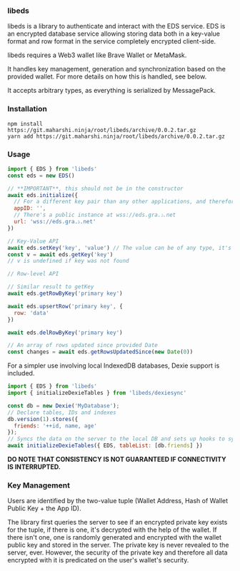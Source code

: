 ### libeds

libeds is a library to authenticate and interact with the EDS service. EDS is an encrypted database service allowing storing data both in a key-value format and row format in the service completely encrypted client-side.

libeds requires a Web3 wallet like Brave Wallet or MetaMask.

It handles key management, generation and synchronization based on the provided wallet. For more details on how this is handled, see below.

It accepts arbitrary types, as everything is serialized by MessagePack.

### Installation

```shell
npm install https://git.maharshi.ninja/root/libeds/archive/0.0.2.tar.gz
yarn add https://git.maharshi.ninja/root/libeds/archive/0.0.2.tar.gz
```

### Usage

```javascript
import { EDS } from 'libeds'
const eds = new EDS()

// **IMPORTANT**, this should not be in the constructor
await eds.initialize({
  // For a different key pair than any other applications, and therefore different data, specify a unique string here.
  appID: '',
  // There's a public instance at wss://eds.gra.১.net
  url: 'wss://eds.gra.১.net'
})

// Key-Value API
await eds.setKey('key', 'value') // The value can be of any type, it's serialized using messagepack.
const v = await eds.getKey('key') 
// v is undefined if key was not found

// Row-level API

// Similar result to getKey
await eds.getRowByKey('primary key')

await eds.upsertRow('primary key', {
  row: 'data'
})

await eds.delRowByKey('primary key')

// An array of rows updated since provided Date
const changes = await eds.getRowsUpdatedSince(new Date(0))
```

For a simpler use involving local IndexedDB databases, Dexie support is included.

```javascript
import { EDS } from 'libeds'
import { initializeDexieTables } from 'libeds/dexiesync'

const db = new Dexie('MyDatabase');
// Declare tables, IDs and indexes
db.version(1).stores({
  friends: '++id, name, age'
});
// Syncs the data on the server to the local DB and sets up hooks to sync new changes to the server
await initializeDexieTables({ EDS, tableList: [db.friends] })
```

**DO NOTE THAT CONSISTENCY IS NOT GUARANTEED IF CONNECTIVITY IS INTERRUPTED.**

### Key Management

Users are identified by the two-value tuple (Wallet Address, Hash of Wallet Public Key + the App ID).

The library first queries the server to see if an encrypted private key exists for the tuple, if there is one, it's decrypted with the help of the wallet.
If there isn't one, one is randomly generated and encrypted with the wallet public key and stored in the server.
The private key is never revealed to the server, ever. However, the security of the private key and therefore all data encrypted with it is predicated on the user's wallet's security.
